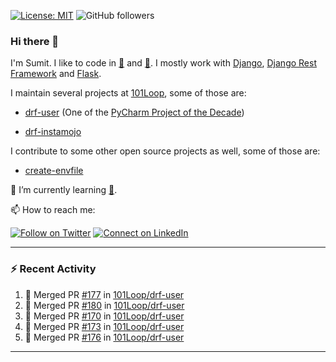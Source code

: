 [![License: MIT](https://img.shields.io/badge/License-MIT-yellow.svg)](https://opensource.org/licenses/MIT)
![GitHub followers](https://img.shields.io/github/followers/sumit4613?style=social)

### Hi there 👋

I'm Sumit. I like to code in [:snake:](https://python.org/) and [:rabbit:](https://golang.org). I mostly work with [Django](https://djangoproject.com), [Django Rest Framework](https://www.django-rest-framework.org/) and [Flask](https://flask.palletsprojects.com).

I maintain several projects at [101Loop](https://github.com/101loop/), some of those are:

- [drf-user](https://github.com/101loop/drf-user) (One of the [PyCharm Project of the Decade](https://www.jetbrains.com/lp/pycharm-10-years/))

- [drf-instamojo ](https://github.com/101loop/drf-instamojo)

I contribute to some other open source projects as well, some of those are:

- [create-envfile](https://github.com/SpicyPizza/create-envfile)

🔭 I’m currently learning [:rabbit:](https://golang.org).

📫 How to reach me:

[![Follow on Twitter](https://img.shields.io/badge/--twitter?label=Twitter&logo=Twitter&style=social)](https://twitter.com/sumitsingh4613) [![Connect on LinkedIn](https://img.shields.io/badge/--linkedin?label=LinkedIn&logo=LinkedIn&style=social)](https://www.linkedin.com/in/sumit4613)


---

### :zap: Recent Activity

<!--START_SECTION:activity-->
1. 🎉 Merged PR [#177](https://github.com/101Loop/drf-user/pull/177) in [101Loop/drf-user](https://github.com/101Loop/drf-user)
2. 🎉 Merged PR [#180](https://github.com/101Loop/drf-user/pull/180) in [101Loop/drf-user](https://github.com/101Loop/drf-user)
3. 🎉 Merged PR [#170](https://github.com/101Loop/drf-user/pull/170) in [101Loop/drf-user](https://github.com/101Loop/drf-user)
4. 🎉 Merged PR [#173](https://github.com/101Loop/drf-user/pull/173) in [101Loop/drf-user](https://github.com/101Loop/drf-user)
5. 🎉 Merged PR [#176](https://github.com/101Loop/drf-user/pull/176) in [101Loop/drf-user](https://github.com/101Loop/drf-user)
<!--END_SECTION:activity-->

---
